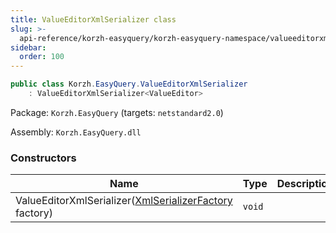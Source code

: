 ```yaml
---
title: ValueEditorXmlSerializer class
slug: >-
  api-reference/korzh-easyquery/korzh-easyquery-namespace/valueeditorxmlserializer-class
sidebar:
  order: 100
---
```


```csharp
public class Korzh.EasyQuery.ValueEditorXmlSerializer
    : ValueEditorXmlSerializer<ValueEditor>

```
Package: `Korzh.EasyQuery` (targets: `netstandard2.0`)

Assembly: `Korzh.EasyQuery.dll`

### Constructors

| Name | Type | Description | 
| --- | --- | --- | 
| ValueEditorXmlSerializer([XmlSerializerFactory](/easyquery/docs/api-reference/korzh-easyquery/korzh-easyquery-namespace/xmlserializerfactory-class) factory) | `void` |  |

